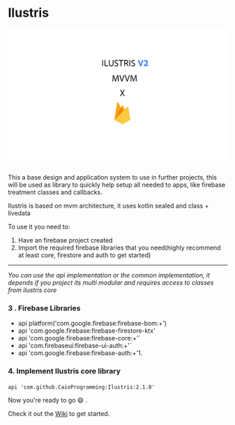 # Ilustris
<img src="ilustrisv2.jpg"/>

This a base design and application system to use in further projects, this will be used as library to quickly help setup all needed to apps, like firebase treatment classes and callbacks.

Ilustris is based on mvm architecture,  it uses kotlin sealed and class + livedata

To use it you need to:
1. Have an firebase project created
2. Import the required firebase libraries that you need(highly recommend at least core, firestore and auth to get started)
***
_You can use the api implementation or the common implementation, it depends if you project its multi modular and requires access to classes from ilustris core_

### 3 . Firebase Libraries

* api platform('com.google.firebase:firebase-bom:+')
* api 'com.google.firebase:firebase-firestore-ktx'
* api 'com.google.firebase:firebase-core:+'`
* api 'com.firebaseui:firebase-ui-auth:+'`
* api 'com.google.firebase:firebase-auth:+'1.

### 4. Implement Ilustris core library
` api 'com.github.CaioProgramming:Ilustris:2.1.0' `

Now you're ready to go 😄 .

Check it out the [Wiki](https://github.com/CaioProgramming/Ilustris/wiki/Getting-started) to get started.
